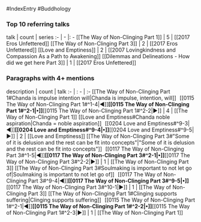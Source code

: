 #IndexEntry #Buddhology

### Top 10 referring talks
talk | count | series
:- | - |: -
[[The Way of Non-Clinging Part 1]] | 5 | [[2017 Eros Unfettered]]
[[The Way of Non-Clinging Part 3]] | 2 | [[2017 Eros Unfettered]]
[[Love and Emptiness]] | 2 | [[2007 Lovingkindness and Compassion As a Path to Awakening]]
[[Dilemmas and Delineations - How did we get here Part 3]] | 1 | [[2017 Eros Unfettered]]

### Paragraphs with 4+ mentions
description | count | talk
:- | : - | :-
[[The Way of Non-Clinging Part 1#Chanda is impulse intention will\|Chanda is impulse, intention, will]] &nbsp;&nbsp;[[0115 The Way of Non-Clinging Part 1#^1-4\|◀]]**[[0115 The Way of Non-Clinging Part 1#^2-1\|•]]**[[0115 The Way of Non-Clinging Part 1#^2-2\|▶]] | 4 | [[The Way of Non-Clinging Part 1]]
[[Love and Emptiness#Chanda  noble aspiration\|Chanda = noble aspiration]] &nbsp;&nbsp;[[0204 Love and Emptiness#^9-3\|◀]]**[[0204 Love and Emptiness#^9-4\|•]]**[[0204 Love and Emptiness#^9-5\|▶]] | 2 | [[Love and Emptiness]]
[[The Way of Non-Clinging Part 3#"Some of it is delusion and the rest can be fit into concepts"\|"Some of it is delusion and the rest can be fit into concepts"]] &nbsp;&nbsp;[[0117 The Way of Non-Clinging Part 3#^1-5\|◀]]**[[0117 The Way of Non-Clinging Part 3#^2-1\|•]]**[[0117 The Way of Non-Clinging Part 3#^2-2\|▶]] | 1 | [[The Way of Non-Clinging Part 3]]
[[The Way of Non-Clinging Part 3#Soulmaking is important to not let go of\|Soulmaking is important to not let go of]] &nbsp;&nbsp;[[0117 The Way of Non-Clinging Part 3#^9-4\|◀]]**[[0117 The Way of Non-Clinging Part 3#^9-5\|•]]**[[0117 The Way of Non-Clinging Part 3#^10-1\|▶]] | 1 | [[The Way of Non-Clinging Part 3]]
[[The Way of Non-Clinging Part 1#Clinging supports suffering\|Clinging supports suffering]] &nbsp;&nbsp;[[0115 The Way of Non-Clinging Part 1#^2-1\|◀]]**[[0115 The Way of Non-Clinging Part 1#^2-2\|•]]**[[0115 The Way of Non-Clinging Part 1#^2-3\|▶]] | 1 | [[The Way of Non-Clinging Part 1]]


